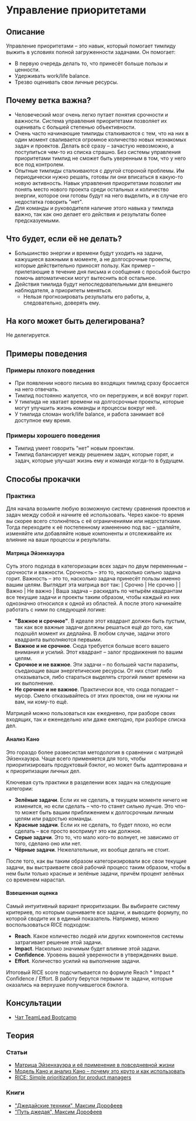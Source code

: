 # Управление приоритетами
## Описание
Управление приоритетами – это навык, который помогает тимлиду выжить в условиях полной загруженности задачами. Он помогает:
- В первую очередь делать то, что принесёт больше пользы и ценности.
- Удерживать work/life balance.
- Трезво оценивать свои личные ресурсы.

## Почему ветка важна?
- Человеческий мозг очень легко путает понятия срочности и важности. Система управления приоритетами позволяет их оценивать с большей степенью объективности.
- Очень часто начинающие тимлиды сталкиваются с тем, что на них в один момент сваливается огромное количество новых незнакомых задач и проектов. Делать всё сразу – зачастую невозможно, а поступиться чем-то из списка страшно. Без системы управления приоритетами тимлид не сможет быть уверенным в том, что у него все под контролем.
- Опытные тимлиды сталкиваются с другой стороной проблемы. Им периодически нужно решать, готовы ли они вписаться в какую-то новую активность. Навык управления приоритетами позволит им понять место нового проекта среди остальных и количество энергии, которое они готовы будут на него выделить, и в случае его недостатка говорить "нет".
- Для команды и руководителя наличие этого навыка у тимлида важно, так как оно делает его действия и результаты более предсказуемыми.

## Что будет, если её не делать?
- Большинство энергии и времени будут уходить на задачи, кажущиеся важными в моменте, а не долгосрочные проекты, которые действительно приносят пользу. Как пример – прилетающие в течение дня письма и сообщения с просьбой быстро помочь автоматически могут вытеснить всё остальное.
- Действия тимлида будут непоследовательными для внешнего наблюдателя, а приоритеты меняться.
  - Нельзя прогнозировать результаты его работы, а, следовательно, доверять ему.

## На кого может быть делегирована?
Не делегируется.

## Примеры поведения
### Примеры плохого поведения
- При появлении нового письма во входящих тимлид сразу бросается на него отвечать.
- Тимлид постоянно жалуется, что он перегружен, и всё вокруг горит.
- У тимлида не хватает времени на долгосрочные проекты, которые могут улучшить жизнь команды и процессы вокруг неё.
- У тимлида сломан work/life balance, и работа занимает всё доступное ему время.

### Примеры хорошего поведения
- Тимлид умеет говорить "нет" новым проектам.
- Тимлид балансирует между решением задач, которые горят, и задач, которые улучшат жизнь ему и команде когда-то в будущем.

## Способы прокачки
### Практика
Для начала возьмите любую возможную систему сравнения проектов и задач между собой и начните её использовать. Через какое-то время вы скорее всего столкнётесь с её ограничениями или недостатками. Тогда переходите к её постепенному изменению под вас – удаляйте, изменяйте или добавляйте новые компоненты и отслеживайте их влияние на ваши процессы и результаты.

#### Матрица Эйзенхауэра
Суть этого подхода в категоризации всех задач по двум переменным – срочности и важности. Срочность – это то, насколько сильно задача горит. Важность – это то, насколько задача принесёт пользы именно вашим целям.
Выглядит эта матрица вот так:
| Срочно   | Не срочно |
| Важно      | Не важно |
Ваша задача – раскидать по четырём квадрантам все текущие задачи и проекты таким образом, чтобы каждый из них однозначно относился к одной из областей. А после этого начинайте работать с ними по следующей логике:
- **"Важное и срочное"**. В идеале этот квадрант должен быть пустым, так как все важные задачи должны решаться ещё до того, как подошёл момент их дедлайна. В любом случае, задачи этого квадранта выполняются первыми.
- **Важное и не срочное**. Сюда требуется больше всего вашего внимания и усилий. Этот квадрант – залог продвижения по вашим целям.
- **Срочное и не важное**. Эти задачи – по большей части паразиты, съедающие ваши энергетические ресурсы. От них стоит либо отказываться, либо стараться выделять строгий лимит времени на их выполнение.
- **Не срочное и не важное**. Практически все, что сюда попадает – мусор. Смело отказывайтесь от этих проектов, они не нужны ни вам, ни кому-то ещё.

Матрицей можно пользоваться как ежедневно, при разборе своих входящих, так и еженедельно или даже ежегодно, при разборе списка дел.

#### Анализ Кано
Это гораздо более развесистая методология в сравнении с матрицей Эйзенхауэра. Чаще всего применяется для того, чтобы приоритизировать продуктовый бэклог, но может быть адаптирована и к приоритизации личных дел.

Ключевая суть практики в разделении всех задач на следующие категории:
- **Зелёные задачи**. Если их не сделать, в текущем моменте ничего не изменится, но если сделать – что-то станет сильно лучше. Это что-то может быть вашим приближением к долгосрочным личным целям или радостью команды.
- **Красные задачи**. Если их не сделать, то будет плохо, но если сделать – все просто воспримут это как должное.
- **Серые задачи**. Это то, что мало кого-то волнует, не зависимо от того, сделано оно или нет.
- **Чёрные задачи**. Нежелательные, их вообще делать не стоит.

После того, как вы таким образом категоризировали все свои текущие задачи, вы выстраиваете свой рабочий процесс таким образом, чтобы в нем были только красные и зелёные задачи, причём процент зелёных со временем нарастал.

#### Взвешенная оценка
Самый интуитивный вариант приоритизации. Вы выбираете систему критериев, по которым оцениваете все задачи, и выводите формулу, по которой сводите их в единый показатель. Например, можно воспользоваться RICE подходом:
- **Reach**. Какое количество людей или других компонентов системы затрагивает решение этой задачи.
- **Impact**. Насколько значимым будет влияние этой задачи.
- **Confidence**. Уровень вашей уверенности в утверждениях выше.
- **Effort**. Количество усилий на выполнение задачи.

Итоговый RICE score подсчитывается по формуле Reach * Impact * Confidence / Effort. В работу берутся первыми те задачи, которые оказались на верхушке получившегося бэклога.

## Консультации
- [Чат TeamLead Bootcamp](https://t.me/tlbootcamp)

## Теория
### Статьи
- [Матрица Эйзенхауэра и её применение в повседневной жизни](https://4brain.ru/blog/%D0%BC%D0%B0%D1%82%D1%80%D0%B8%D1%86%D0%B0-%D1%8D%D0%B9%D0%B7%D0%B5%D0%BD%D1%85%D0%B0%D1%83%D1%8D%D1%80%D0%B0/)
- [Модель Кано и анализ Кано – почему это круто и как использовать](https://upravlenie-proektami.ru/model-kano-i-analiz-kano-pochemu-eto-kruto-i-kak-ispolzovat)
- [RICE: Simple prioritization for product managers](https://www.intercom.com/blog/rice-simple-prioritization-for-product-managers/)

### Книги
- ["Джедайские техники", Максим Дорофеев](https://www.mann-ivanov-ferber.ru/books/dzhedajskie-texniki/)
- ["Путь джедая", Максим Дорофеев](https://www.mann-ivanov-ferber.ru/books/put-dzhedaya/)